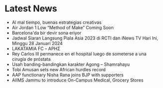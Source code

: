 # Latest News
-  Al mal tiempo, buenas estrategias creativas
-  Air Jordan 1 Low “Method of Make” Coming Soon
-  Barcelona'da bir devir sona eriyor
-  Jadwal Siaran Langsung Piala Asia 2023 di RCTI dan iNews TV Hari Ini, Minggu 28 Januari 2024
-  LAKATAMIA FC – ΑΡΗΣ
-  Rey Carlos III permanece en el hospital luego de someterse a una cirugía de próstata
-  Usah banding-bandingkan karakter Agong – Shamrahayu
-  Tobi Amusan sets new African hurdles record
-  AAP functionary Nisha Rana joins BJP with supporters
-  AIIMS Jammu to introduce On-Campus Medical, Grocery Stores
